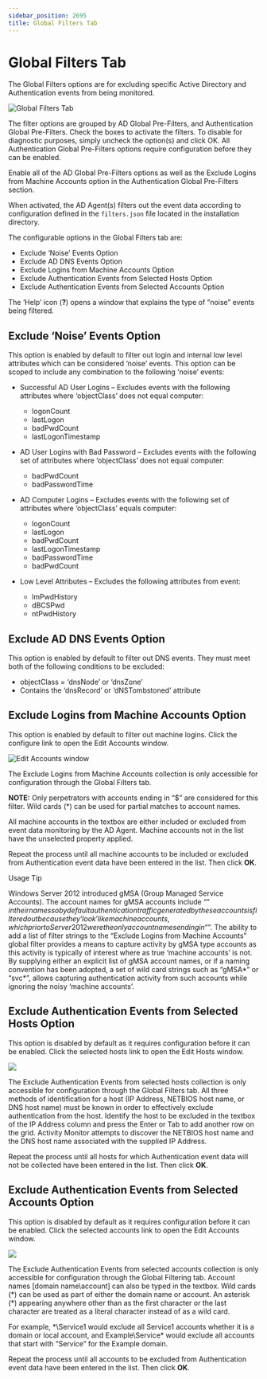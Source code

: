 ```yaml
---
sidebar_position: 2695
title: Global Filters Tab
---
```


# Global Filters Tab

The Global Filters options are for excluding specific Active Directory and Authentication events from being monitored.

![Global Filters Tab](../../../../../../../static/images/ActivityMonitor_8.0/Content/Resources/Images/ActivityMonitor/MonitoredDomains/GlobalFilters/GlobalFiltersTab.png)

The filter options are grouped by AD Global Pre-Filters, and Authentication Global Pre-Filters. Check the boxes to activate the filters. To disable for diagnostic purposes, simply uncheck the option(s) and click OK. All Authentication Global Pre-Filters options require configuration before they can be enabled.

Enable all of the AD Global Pre-Filters options as well as the Exclude Logins from Machine Accounts option in the Authentication Global Pre-Filters section.

When activated, the AD Agent(s) filters out the event data according to configuration defined in the `filters.json` file located in the installation directory.

The configurable options in the Global Filters tab are:

* Exclude ‘Noise’ Events Option
* Exclude AD DNS Events Option
* Exclude Logins from Machine Accounts Option
* Exclude Authentication Events from Selected Hosts Option
* Exclude Authentication Events from Selected Accounts Option

The ‘Help’ icon (**?**) opens a window that explains the type of “noise” events being filtered.

## Exclude ‘Noise’ Events Option

This option is enabled by default to filter out login and internal low level attributes which can be considered ‘noise’ events. This option can be scoped to include any combination to the following ‘noise’ events:

* Successful AD User Logins – Excludes events with the following attributes where ‘objectClass’ does not equal computer:

  * logonCount
  * lastLogon
  * badPwdCount
  * lastLogonTimestamp
* AD User Logins with Bad Password – Excludes events with the following set of attributes where ‘objectClass’ does not equal computer:

  * badPwdCount
  * badPasswordTime
* AD Computer Logins – Excludes events with the following set of attributes where ‘objectClass’ equals computer:

  * logonCount
  * lastLogon
  * badPwdCount
  * lastLogonTimestamp
  * badPasswordTime
  * badPwdCount
* Low Level Attributes – Excludes the following attributes from event:

  * lmPwdHistory
  * dBCSPwd
  * ntPwdHistory

## Exclude AD DNS Events Option

This option is enabled by default to filter out DNS events. They must meet both of the following conditions to be excluded:

* objectClass = ‘dnsNode’ or ‘dnsZone’
* Contains the ‘dnsRecord’ or ‘dNSTombstoned’ attribute

## Exclude Logins from Machine Accounts Option

This option is enabled by default to filter out machine logins. Click the configure link to open the Edit Accounts window.

![Edit Accounts window](../../../../../../../static/images/ActivityMonitor_8.0/Content/Resources/Images/ActivityMonitor/MonitoredDomains/GlobalFilters/EditAccountsExcludeLoginsMachineAccounts.png "Edit Accounts window")

The Exclude Logins from Machine Accounts collection is only accessible for configuration through the Global Filters tab.

**NOTE:** Only perpetrators with accounts ending in “$” are considered for this filter. Wild cards (\*) can be used for partial matches to account names.

All machine accounts in the textbox are either included or excluded from event data monitoring by the AD Agent. Machine accounts not in the list have the unselected property applied.

Repeat the process until all machine accounts to be included or excluded from Authentication event data have been entered in the list. Then click **OK**.

Usage Tip

Windows Server 2012 introduced gMSA (Group Managed Service Accounts). The account names for gMSA accounts include “$” in their names so by default authentication traffic generated by these accounts is filtered out because they ‘look’ like machine accounts, which prior to Server 2012 were the only account names ending in “$”. The ability to add a list of filter strings to the “Exclude Logins from Machine Accounts” global filter provides a means to capture activity by gMSA type accounts as this activity is typically of interest where as true ‘machine accounts’ is not. By supplying either an explicit list of gMSA account names, or if a naming convention has been adopted, a set of wild card strings such as “gMSA\*” or “svc\*”, allows capturing authentication activity from such accounts while ignoring the noisy ‘machine accounts’.

## Exclude Authentication Events from Selected Hosts Option

This option is disabled by default as it requires configuration before it can be enabled. Click the selected hosts link to open the Edit Hosts window.

![](../../../../../../../static/images/ActivityMonitor_8.0/Content/Resources/Images/ActivityMonitor/MonitoredDomains/GlobalFilters/EditHostsExcludeSelectedHosts.png)

The Exclude Authentication Events from selected hosts collection is only accessible for configuration through the Global Filters tab. All three methods of identification for a host (IP Address, NETBIOS host name, or DNS host name) must be known in order to effectively exclude authentication from the host. Identify the host to be excluded in the textbox of the IP Address column and press the Enter or Tab to add another row on the grid. Activity Monitor attempts to discover the NETBIOS host name and the DNS host name associated with the supplied IP Address.

Repeat the process until all hosts for which Authentication event data will not be collected have been entered in the list. Then click **OK**.

## Exclude Authentication Events from Selected Accounts Option

This option is disabled by default as it requires configuration before it can be enabled. Click the selected accounts link to open the Edit Accounts window.

![](../../../../../../../static/images/ActivityMonitor_8.0/Content/Resources/Images/ActivityMonitor/MonitoredDomains/GlobalFilters/EditAccountsExcludeAuthenticationSelectedAccounts.png)

The Exclude Authentication Events from selected accounts collection is only accessible for configuration through the Global Filtering tab. Account names [domain name\account] can also be typed in the textbox. Wild cards (\*) can be used as part of either the domain name or account. An asterisk (\*) appearing anywhere other than as the first character or the last character are treated as a literal character instead of as a wild card.

For example, \*\Service1 would exclude all Service1 accounts whether it is a domain or local account, and Example\Service\* would exclude all accounts that start with “Service” for the Example domain.

Repeat the process until all accounts to be excluded from Authentication event data have been entered in the list. Then click **OK**.